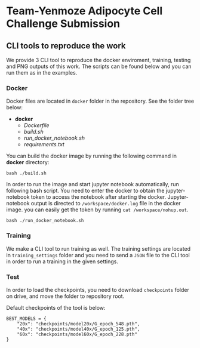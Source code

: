 # Team-Yenmoze Adipocyte Cell Challenge Submission

## CLI tools to reproduce the work

We provide 3 CLI tool to reproduce the docker enviroment, training, testing and PNG outputs of this work. The scripts can be found below and you can run them as in the examples.

### Docker

Docker files are located in `docker` folder in the repository. See the folder tree below:

* **docker**
    * *Dockerfile*
    * *build.sh*
    * *run_docker_notebook.sh*
    * *requirements.txt*
    
You can build the docker image by running the following command in **docker** directory:

```
bash ./build.sh
```

In order to run the image and start jupyter notebook automatically, run following bash script. You need to enter the docker to obtain the jupyter-notebook token to access the notebook after starting the docker. Jupyter-notebook output is directed to `/workspace/docker.log` file in the docker image. you can easily get the token by running `cat /workspace/nohup.out`.

```
bash ./run_docker_notebook.sh
```


### Training

We make a CLI tool to run training as well. The training settings are located in `training_settings` folder and you need to send a `JSON` file to the CLI tool in order to run a training in the given settings.



### Test

In order to load the checkpoints, you need to download `checkpoints` folder on drive, and move the folder to repository root. 

Default checkpoints of the tool is below:

```
BEST_MODELS = {
    "20x": "checkpoints/model20x/G_epoch_548.pth",
    "40x": "checkpoints/model40x/G_epoch_125.pth",
    "60x": "checkpoints/model60x/G_epoch_228.pth"
}
```